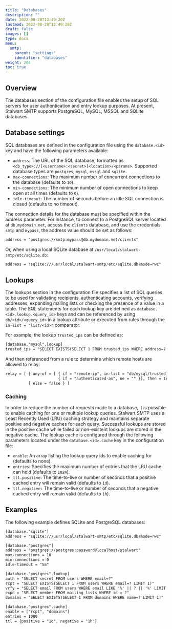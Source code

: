 ```yaml
---
title: "Databases"
description: ""
date: 2022-08-28T12:49:20Z
lastmod: 2022-08-28T12:49:20Z
draft: false
images: []
type: docs
menu:
  smtp:
    parent: "settings"
    identifier: "databases"
weight: 204
toc: true
---
```


## Overview

The databases section of the configuration file enables the setup of SQL servers for user authentication and entry lookup purposes. At present, Stalwart SMTP supports PostgreSQL, MySQL, MSSQL and SQLite databases

## Database settings

SQL databases are defined in the configuration file using the `database.<id>` key and have the following parameters available:

- `address`: The URL of the SQL database, formatted as `<db_type>://[<username>:<secret>]<location>/<params>`. Supported database types are `postgres`, `mysql`, `mssql` and `sqlite`.
- `max-connections`: The maximum number of concurrent connections to the database (defaults to `10`).
- `min-connections`: The minimum number of open connections to keep open at all times (defaults to `0`).
- `idle-timeout`: The number of seconds before an idle SQL connection is closed (defaults to no timeout).

The connection details for the database must be specified within the address parameter. For instance, to connect to a PostgreSQL server located at `db.mydomain.net`, access the `clients` database, and use the credentials `smtp` and `mypass`, the address value should be set as follows:

```txt
address = "postgres://smtp:mypass@db.mydomain.net/clients"
```

Or, when using a local SQLite database at `/usr/local/stalwart-smtp/etc/sqlite.db`:

```txt
address = "sqlite:///usr/local/stalwart-smtp/etc/sqlite.db?mode=rwc"
```

## Lookups

The lookups section in the configuration file specifies a list of SQL queries to be used for validating recipients, authenticating accounts, verifying addresses, expanding mailing lists or checking the presence of a value in a table. The SQL statements for each lookup key are defined as `database.<id>.lookup.<query_id>` keys and can be referenced by using `db/<id>/<query_id>` in a lookup attribute or executed from rules through the `in-list = "list/<id>"` comparator.

For example, the lookup `trusted_ips` can be defined as:

```txt
[database."mysql".lookup]
trusted_ips = "SELECT EXISTS(SELECT 1 FROM trusted_ips WHERE address=? LIMIT 1)"
```

And then referenced from a rule to determine which remote hosts are allowed to relay:

```txt
relay = [ { any-of = [ { if = "remote-ip", in-list = "db/mysql/trusted_ips" },
                       { if = "authenticated-as", ne = "" }], then = true }, 
          { else = false } ]
```

### Caching

In order to reduce the number of requests made to a database, it is possible to enable caching for one or multiple lookup queries. Stalwart SMTP uses a Least Recently Used (LRU) caching strategy and maintains separate positive and negative caches for each query. Successful lookups are stored in the positive cache while failed or non-existent lookups are stored in the negative cache. The lookup cache is configured through the following parameters located under the `database.<id>.cache` key in the configuration file:

- `enable`: An array listing the lookup query ids to enable caching for (defaults to none).
- `entries`: Specifies the maximum number of entries that the LRU cache can hold (defaults to `1024`).
- `ttl.positive`: The time-to-live or number of seconds that a positive cached entry will remain valid (defaults to `1d`).
- `ttl.negative:` The time-to-live or number of seconds that a negative cached entry will remain valid (defaults to `1h`).

## Examples

The following example defines SQLite and PostgreSQL databases:

```txt
[database."sqlite"]
address = "sqlite:///usr/local/stalwart-smtp/etc/sqlite.db?mode=rwc"

[database."postgres"]
address = "postgres://postgres:password@localhost/stalwart"
max-connections = 10
min-connections = 0
idle-timeout = "5m"

[database."postgres".lookup]
auth = "SELECT secret FROM users WHERE email=?"
rcpt = "SELECT EXISTS(SELECT 1 FROM users WHERE email=? LIMIT 1)"
vrfy = "SELECT email FROM users WHERE email LIKE '%' || ? || '%' LIMIT 5"
expn = "SELECT member FROM mailing_lists WHERE id = ?"
domains = "SELECT EXISTS(SELECT 1 FROM domains WHERE name=? LIMIT 1)"

[database."postgres".cache]
enable = ["rcpt", "domains"]
entries = 1000
ttl = {positive = "1d", negative = "1h"}
```